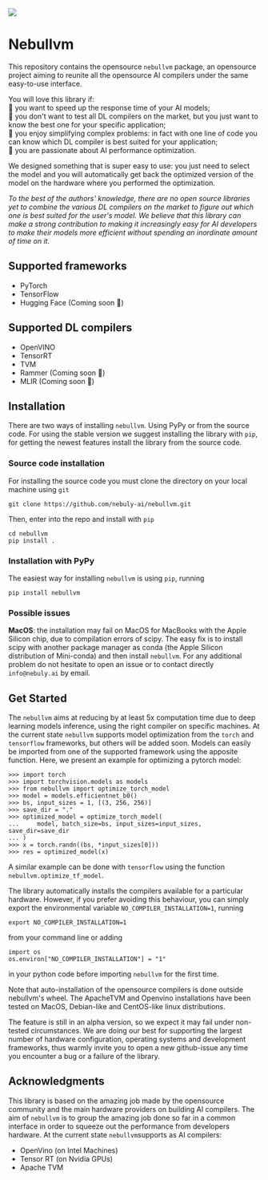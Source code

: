 
<img src="https://user-images.githubusercontent.com/83510798/154972625-09e4a459-f43c-423e-b835-8df2f9dd3253.png">

# Nebullvm

This repository contains the opensource `nebullvm` package, an opensource project
aiming to reunite all the opensource AI compilers under the same easy-to-use interface.

You will love this library if:<br />
🚀 you want to speed up the response time of your AI models;\
👟 you don't want to test all DL compilers on the market, but you just want to know the best one for your specific application;\
🥇 you enjoy simplifying complex problems: in fact with one line of code you can know which DL compiler is best suited for your application;\
💙 you are passionate about AI performance optimization.

We designed something that is super easy to use: you just need to select the model and you will automatically get back the optimized version of the model on the hardware where you performed the optimization.

_To the best of the authors' knowledge, there are no open source libraries yet to combine the various DL compilers on the market to figure out which one is best suited for the user's model. We believe that this library can make a strong contribution to making it increasingly easy for AI developers to make their models more efficient without spending an inordinate amount of time on it._

## Supported frameworks
- PyTorch
- TensorFlow
- Hugging Face (Coming soon 🤗)

## Supported DL compilers
- OpenVINO
- TensorRT
- TVM
- Rammer (Coming soon 📨)
- MLIR (Coming soon 🚀)

## Installation
There are two ways of installing `nebullvm`. Using PyPy or from the source code.
For using the stable version we suggest installing the library with `pip`, for 
getting the newest features install the library from the source code.

### Source code installation
For installing the source code you must clone the directory on your local machine
using `git`
```
git clone https://github.com/nebuly-ai/nebullvm.git
```
Then, enter into the repo and install with `pip`
```
cd nebullvm
pip install .
```
### Installation with PyPy
The easiest way for installing `nebullvm` is using `pip`, running
```
pip install nebullvm
```
### Possible issues
**MacOS**: the installation may fail on MacOS for MacBooks with the Apple Silicon chip,
due to compilation errors of scipy. The easy fix is to install scipy with another
package manager as conda (the Apple Silicon distribution of Mini-conda) and then install
`nebullvm`.
For any additional problem do not hesitate to open an issue or to contact directly
`info@nebuly.ai` by email.

## Get Started
The `nebullvm` aims at reducing by at least 5x computation time due to 
deep learning models inference, using the right compiler on specific machines.
At the current state `nebullvm` supports model optimization from the `torch` 
and `tensorflow` frameworks, but others will be added soon. 
Models can easily be imported from one of the supported framework 
using the apposite function.
Here, we present an example for optimizing a pytorch model:
```
>>> import torch
>>> import torchvision.models as models
>>> from nebullvm import optimize_torch_model
>>> model = models.efficientnet_b0()
>>> bs, input_sizes = 1, [(3, 256, 256)]
>>> save_dir = "."
>>> optimized_model = optimize_torch_model(
...     model, batch_size=bs, input_sizes=input_sizes, save_dir=save_dir
... )
>>> x = torch.randn((bs, *input_sizes[0]))
>>> res = optimized_model(x)
```
A similar example can be done with `tensorflow` using the function 
`nebullvm.optimize_tf_model`.

The library automatically installs the compilers available for a particular 
hardware. However, if you prefer avoiding this behaviour, you can simply 
export the environmental variable `NO_COMPILER_INSTALLATION=1`, running
```
export NO_COMPILER_INSTALLATION=1
```
from your command line or adding
```
import os
os.environ["NO_COMPILER_INSTALLATION"] = "1"
```
in your python code before importing `nebullvm` for the first time.

Note that auto-installation of the opensource compilers is done outside nebullvm's wheel. 
The ApacheTVM and Openvino installations have been tested on MacOS, Debian-like and CentOS-like
linux distributions. 

The feature is still in an alpha version, so we expect it may fail under
non-tested circumstances. We are doing our best for supporting the largest number of
hardware configuration, operating systems and development frameworks, thus warmly invite you to
open a new github-issue any time you encounter a bug or a failure of the library.


## Acknowledgments

This library is based on the amazing job made by the opensource community and the
main hardware providers on building AI compilers. The aim of `nebullvm` is to group
the amazing job done so far in a common interface in order to squeeze out the 
performance from developers hardware. At the current state `nebullvm`supports
as AI compilers:
* OpenVino (on Intel Machines)
* Tensor RT (on Nvidia GPUs)
* Apache TVM
